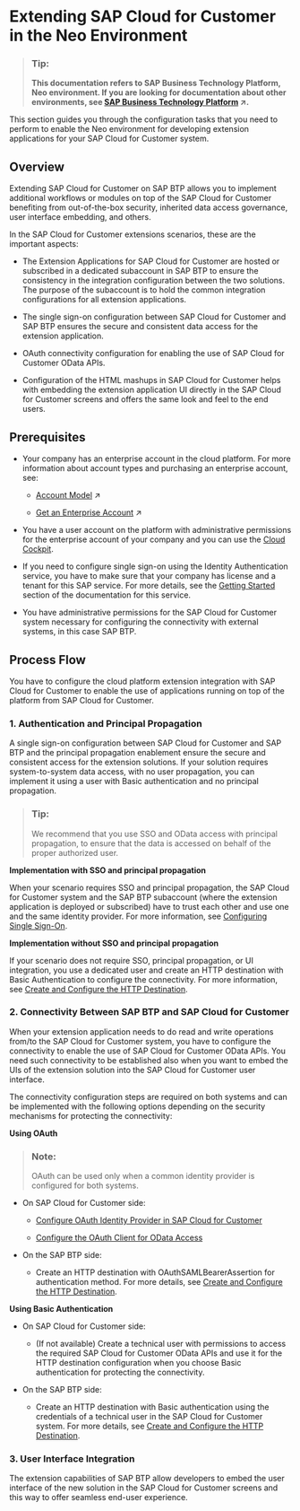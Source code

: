 <!-- loioeea73b48fe3e48e78f03a0a1394a064c -->

# Extending SAP Cloud for Customer in the Neo Environment

> ### Tip:  
> **This documentation refers to SAP Business Technology Platform, Neo environment. If you are looking for documentation about other environments, see [SAP Business Technology Platform](https://help.sap.com/viewer/65de2977205c403bbc107264b8eccf4b/Cloud/en-US/6a2c1ab5a31b4ed9a2ce17a5329e1dd8.html "SAP Business Technology Platform (SAP BTP) is an integrated offering comprised of four technology portfolios: database and data management, application development and integration, analytics, and intelligent technologies. The platform offers users the ability to turn data into business value, compose end-to-end business processes, and build and extend SAP applications quickly.") :arrow_upper_right:.**

This section guides you through the configuration tasks that you need to perform to enable the Neo environment for developing extension applications for your SAP Cloud for Customer system.



<a name="loioeea73b48fe3e48e78f03a0a1394a064c__section_h3w_wdk_ndb"/>

## Overview

Extending SAP Cloud for Customer on SAP BTP allows you to implement additional workflows or modules on top of the SAP Cloud for Customer benefiting from out-of-the-box security, inherited data access governance, user interface embedding, and others.

In the SAP Cloud for Customer extensions scenarios, these are the important aspects:

-   The Extension Applications for SAP Cloud for Customer are hosted or subscribed in a dedicated subaccount in SAP BTP to ensure the consistency in the integration configuration between the two solutions. The purpose of the subaccount is to hold the common integration configurations for all extension applications.

-   The single sign-on configuration between SAP Cloud for Customer and SAP BTP ensures the secure and consistent data access for the extension application.

-   OAuth connectivity configuration for enabling the use of SAP Cloud for Customer OData APIs.

-   Configuration of the HTML mashups in SAP Cloud for Customer helps with embedding the extension application UI directly in the SAP Cloud for Customer screens and offers the same look and feel to the end users.




<a name="loioeea73b48fe3e48e78f03a0a1394a064c__section_dh4_ntk_ndb"/>

## Prerequisites

-   Your company has an enterprise account in the cloud platform. For more information about account types and purchasing an enterprise account, see:
    -   [Account Model](https://help.sap.com/viewer/65de2977205c403bbc107264b8eccf4b/Cloud/en-US/8ed4a705efa0431b910056c0acdbf377.html#loio8ed4a705efa0431b910056c0acdbf377 "Learn more about the different types of accounts on SAP BTP and how they relate to each other.") :arrow_upper_right:

    -   [Get an Enterprise Account](https://help.sap.com/viewer/65de2977205c403bbc107264b8eccf4b/Cloud/en-US/d61c2819034b48e68145c45c36acba6e.html#loio82f9ff522f754e26ae89e0cd7ec7aa11 "To use an enterprise account, you can either purchase a customer account, join the partner program to purchase a partner account, or self-register for an enterprise account to try out free tier service plans.") :arrow_upper_right:


-   You have a user account on the platform with administrative permissions for the enterprise account of your company and you can use the [Cloud Cockpit](https://help.sap.com/viewer/65de2977205c403bbc107264b8eccf4b/Cloud/en-US/e47748b5bb571014afedc70595804f3e.html).

-   If you need to configure single sign-on using the Identity Authentication service, you have to make sure that your company has license and a tenant for this SAP service. For more details, see the [Getting Started](https://help.sap.com/viewer/6d6d63354d1242d185ab4830fc04feb1/Cloud/en-US/31af7da133874e199a7df1d42905241b.html) section of the documentation for this service.
-   You have administrative permissions for the SAP Cloud for Customer system necessary for configuring the connectivity with external systems, in this case SAP BTP.



<a name="loioeea73b48fe3e48e78f03a0a1394a064c__section_c2w_qbf_l2b"/>

## Process Flow

You have to configure the cloud platform extension integration with SAP Cloud for Customer to enable the use of applications running on top of the platform from SAP Cloud for Customer.



### 1. Authentication and Principal Propagation

A single sign-on configuration between SAP Cloud for Customer and SAP BTP and the principal propagation enablement ensure the secure and consistent access for the extension solutions. If your solution requires system-to-system data access, with no user propagation, you can implement it using a user with Basic authentication and no principal propagation.

> ### Tip:  
> We recommend that you use SSO and OData access with principal propagation, to ensure that the data is accessed on behalf of the proper authorized user.

**Implementation with SSO and principal propagation**

When your scenario requires SSO and principal propagation, the SAP Cloud for Customer system and the SAP BTP subaccount \(where the extension application is deployed or subscribed\) have to trust each other and use one and the same identity provider. For more information, see [Configuring Single Sign-On](configuring-single-sign-on-625f2c3.md).

**Implementation without SSO and principal propagation**

If your scenario does not require SSO, principal propagation, or UI integration, you use a dedicated user and create an HTTP destination with Basic Authentication to configure the connectivity. For more information, see [Create and Configure the HTTP Destination](create-and-configure-the-http-destination-9292948.md).



### 2. Connectivity Between SAP BTP and SAP Cloud for Customer

When your extension application needs to do read and write operations from/to the SAP Cloud for Customer system, you have to configure the connectivity to enable the use of SAP Cloud for Customer OData APIs. You need such connectivity to be established also when you want to embed the UIs of the extension solution into the SAP Cloud for Customer user interface.

The connectivity configuration steps are required on both systems and can be implemented with the following options depending on the security mechanisms for protecting the connectivity:

**Using OAuth**

> ### Note:  
> OAuth can be used only when a common identity provider is configured for both systems.

-   On SAP Cloud for Customer side:

    -   [Configure OAuth Identity Provider in SAP Cloud for Customer](configure-oauth-identity-provider-in-sap-cloud-for-customer-ba893b5.md)

    -   [Configure the OAuth Client for OData Access](configure-the-oauth-client-for-odata-access-0ac0dc9.md)



-   On the SAP BTP side:

    -   Create an HTTP destination with OAuthSAMLBearerAssertion for authentication method. For more details, see [Create and Configure the HTTP Destination](create-and-configure-the-http-destination-9292948.md).



**Using Basic Authentication**

-   On SAP Cloud for Customer side:

    -   \(If not available\) Create a technical user with permissions to access the required SAP Cloud for Customer OData APIs and use it for the HTTP destination configuration when you choose Basic authentication for protecting the connectivity.



-   On the SAP BTP side:

    -   Create an HTTP destination with Basic authentication using the credentials of a technical user in the SAP Cloud for Customer system. For more details, see [Create and Configure the HTTP Destination](create-and-configure-the-http-destination-9292948.md).





### 3. User Interface Integration

The extension capabilities of SAP BTP allow developers to embed the user interface of the new solution in the SAP Cloud for Customer screens and this way to offer seamless end-user experience.

